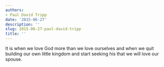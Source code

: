 ```yaml
---
authors:
- Paul David Tripp
date: '2015-06-27'
description: ''
slug: 2015-06-27-paul-david-tripp
title: ''
---
```

It is when we love God more than we love ourselves and when we quit building our own little kingdom and start seeking his that we will love our spouse.



